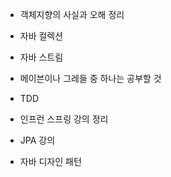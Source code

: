 - 객체지향의 사실과 오해 정리

- 자바 컬렉션

- 자바 스트림

- 메이븐이나 그레들 중 하나는 공부할 것  

- TDD
 
- 인프런 스프링 강의 정리

- JPA 강의

- 자바 디자인 패턴


